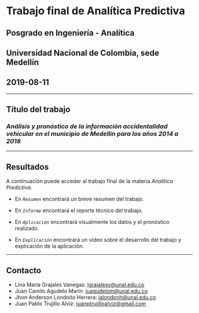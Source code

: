 # **Trabajo final de Analítica Predictiva**
## Posgrado en Ingeniería - Analítica
## Universidad Nacional de Colombia, sede Medellín
## 2019-08-11
---

## **Título del trabajo**
### *Análisis y pronóstico de la información accidentalidad vehicular en el municipio de Medellín para los años 2014 a 2018*

---

## **Resultados**

A continuación puede acceder al trabajo final de la materia *Analítica Predictiva*. 

* En *`Resumen`* encontrará un breve resumen del trabajo.

* En *`Informe`* encontrará el reporte técnico del trabajo. 

* En *`Aplicación`* encontrará visualmente los datos y el pronóstico realizado. 

* En *`Explicación`* encontrará un video sobre el desarrollo del trabajo y explicación de la aplicación.

---

## **Contacto**

* Lina María Grajales Vanegas: lgrajalesv@unal.edu.co
* Juan Camilo Agudelo Marín: juagudelom@unal.edu.co
* Jhon Anderson Londoño Herrera: jalondonh@unal.edu.co
* Juan Pablo Trujillo Alviz: juanptrujilloalviz@gmail.com